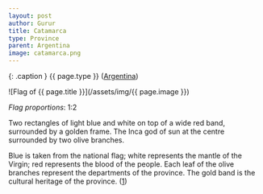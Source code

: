 ```yaml
---
layout: post
author: Gurur
title: Catamarca
type: Province
parent: Argentina
image: catamarca.png
---
```

{: .caption }
{{ page.type }} ([Argentina](/2019/03/11/argentina.html))

![Flag of {{ page.title }}](/assets/img/{{ page.image }})

*Flag proportions*: 1:2

Two rectangles of light blue and white on top of a wide red band, surrounded by a golden frame. The Inca god of sun at the centre surrounded by two olive branches.

Blue is taken from the national flag; white represents the mantle of the Virgin; red represents the blood of the people. Each leaf of the olive branches represent the departments of the province. The gold band is the cultural heritage of the province. (<span class="source-link">[1](https://www.crwflags.com/fotw/flags/ar-k.html#descr))